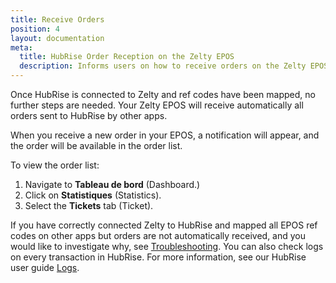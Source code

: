 ```yaml
---
title: Receive Orders
position: 4
layout: documentation
meta:
  title: HubRise Order Reception on the Zelty EPOS
  description: Informs users on how to receive orders on the Zelty EPOS in the context of an integration with HubRise.
---
```


Once HubRise is connected to Zelty and ref codes have been mapped, no further steps are needed. Your Zelty EPOS will receive automatically all orders sent to HubRise by other apps.

When you receive a new order in your EPOS, a notification will appear, and the order will be available in the order list.

To view the order list:

1. Navigate to **Tableau de bord** (Dashboard.)
1. Click on **Statistiques** (Statistics).
1. Select the **Tickets** tab (Ticket).

If you have correctly connected Zelty to HubRise and mapped all EPOS ref codes on other apps but orders are not automatically received, and you would like to investigate why, see [Troubleshooting](/apps/zelty/troubleshooting). You can also check logs on every transaction in HubRise. For more information, see our HubRise user guide [Logs](/docs/data/#logs).
